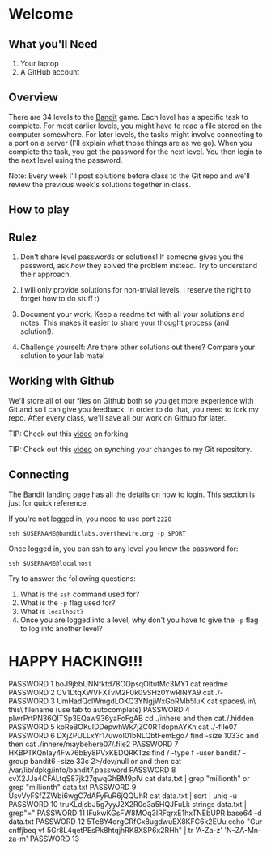 # Welcome

## What you'll Need

1. Your laptop
2. A GitHub account

## Overview

There are 34 levels to the [Bandit](http://overthewire.org/wargames/bandit/)
game. Each level has a specific task to complete. For most earlier levels,
you might have to read a file stored on the computer somewhere. For later
levels, the tasks might involve connecting to a port on a server (I'll
explain what those things are as we go). When you complete the task, you get
the password for the next level. You then login to the next level using the
password.

Note: Every week I'll post solutions before class to the Git repo and we'll review
the previous week's solutions together in class.

## How to play

## Rulez

1. Don't share level passwords or solutions! If someone gives you the
password, ask *how* they solved the problem instead. Try to understand their
approach.

2. I will only provide solutions for non-trivial levels. I reserve the right
to forget how to do stuff :)

3. Document your work. Keep a readme.txt with all your solutions and notes.
This makes it easier to share your thought process (and solution!).

4. Challenge yourself: Are there other solutions out there? Compare your
solution to your lab mate!

## Working with Github

We'll store all of our files on Github both so you get more experience with
Git and so I can give you feedback. In order to do that, you need to fork my
repo. After every class, we'll save all our work on Github for later.

TIP: Check out this [video](https://www.youtube.com/watch?v=f5grYMXbAV0) on
forking

TIP: Check out this [video](https://www.youtube.com/watch?v=-zvHQXnBO6c) on
synching your changes to my Git repository.

## Connecting

The Bandit landing page has all the details on how to login. This section is
just for quick reference.

If you're not logged in, you need to use port `2220`

`ssh $USERNAME@banditlabs.overthewire.org -p $PORT`

Once logged in, you can ssh to any level you know the password for:

`ssh $USERNAME@localhost`

Try to answer the following questions:

1. What is the `ssh` command used for?
2. What is the `-p` flag used for?
3. What is `localhost`?
4. Once you are logged into a level, why don't you have to give the `-p` flag to log into another level?

# HAPPY HACKING!!!
PASSWORD 1 boJ9jbbUNNfktd78OOpsqOltutMc3MY1        cat readme
PASSWORD 2 CV1DtqXWVFXTvM2F0k09SHz0YwRINYA9        cat ./-
PASSWORD 3 UmHadQclWmgdLOKQ3YNgjWxGoRMb5luK        cat spaces\ in\ this\ filename  (use tab to autocomplete)
PASSWORD 4 pIwrPrtPN36QITSp3EQaw936yaFoFgAB        cd ./inhere and then cat./.hidden
PASSWORD 5 koReBOKuIDDepwhWk7jZC0RTdopnAYKh        cat ./-file07
PASSWORD 6 DXjZPULLxYr17uwoI01bNLQbtFemEgo7        find -size 1033c and then cat ./inhere/maybehere07/.file2
PASSWORD 7 HKBPTKQnIay4Fw76bEy8PVxKEDQRKTzs        find / -type f -user bandit7 -group bandit6 -size 33c 2>/dev/null or and then cat /var/lib/dpkg/info/bandit7.password
PASSWORD 8 cvX2JJa4CFALtqS87jk27qwqGhBM9plV        cat data.txt | grep "millionth" or grep "millionth" data.txt
PASSWORD 9 UsvVyFSfZZWbi6wgC7dAFyFuR6jQQUhR        cat data.txt | sort | uniq -u 
PASSWORD 10 truKLdjsbJ5g7yyJ2X2R0o3a5HQJFuLk        strings data.txt | grep"="
PASSWORD 11 IFukwKGsFW8MOq3IRFqrxE1hxTNEbUPR        base64 -d data.txt
PASSWORD 12 5Te8Y4drgCRfCx8ugdwuEX8KFC6k2EUu        echo "Gur cnffjbeq vf 5Gr8L4qetPEsPk8htqjhRK8XSP6x2RHh" | tr 'A-Za-z' 'N-ZA-Mn-za-m'
PASSWORD 13 
